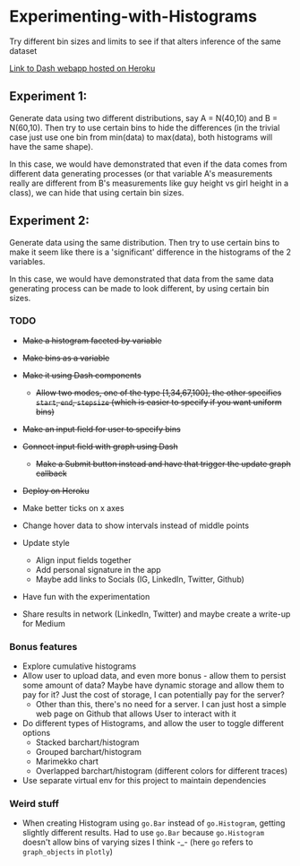# Experimenting-with-Histograms
Try different bin sizes and limits to see if that alters inference of the same dataset

[Link to Dash webapp hosted on Heroku](https://experimenting-with-histograms.herokuapp.com/)

## Experiment 1:
Generate data using two different distributions, say A = N(40,10) and B = N(60,10). Then try to use certain bins to hide the differences (in the trivial case just use one bin from min(data) to max(data), both histograms will have the same shape).

In this case, we would have demonstrated that even if the data comes from different data generating processes (or that variable A's measurements really are different from B's measurements like guy height vs girl height in a class), we can hide that using certain bin sizes.

## Experiment 2:
Generate data using the same distribution. Then try to use certain bins to make it seem like there is a 'significant' difference in the histograms of the 2 variables.

In this case, we would have demonstrated that data from the same data generating process can be made to look different, by using certain bin sizes.

### TODO
- ~~Make a histogram faceted by variable~~
- ~~Make bins as a variable~~
- ~~Make it using Dash components~~
  - ~~Allow two modes, one of the type [1,34,67,100], the other specifies `start`, `end`, `stepsize` (which is easier to specify if you want uniform bins)~~
- ~~Make an input field for user to specify bins~~
- ~~Connect input field with graph using Dash~~
  - ~~Make a Submit button instead and have that trigger the update graph callback~~
- ~~Deploy on Heroku~~
- Make better ticks on x axes
- Change hover data to show intervals instead of middle points
- Update style
  - Align input fields together
  - Add personal signature in the app
  - Maybe add links to Socials (IG, LinkedIn, Twitter, Github)

- Have fun with the experimentation

- Share results in network (LinkedIn, Twitter) and maybe create a write-up for Medium

### Bonus features
- Explore cumulative histograms
- Allow user to upload data, and even more bonus - allow them to persist some amount of data? Maybe have dynamic storage and allow them to pay for it? Just the cost of storage, I can potentially pay for the server?
  - Other than this, there's no need for a server. I can just host a simple web page on Github that allows User to interact with it
- Do different types of Histograms, and allow the user to toggle different options
  - Stacked barchart/histogram
  - Grouped barchart/histogram
  - Marimekko chart
  - Overlapped barchart/histogram (different colors for different traces)
- Use separate virtual env for this project to maintain dependencies

### Weird stuff
- When creating Histogram using `go.Bar` instead of `go.Histogram`, getting slightly different results. Had to use `go.Bar` because `go.Histogram` doesn't allow bins of varying sizes I think -_- (here `go` refers to `graph_objects` in `plotly`) 
